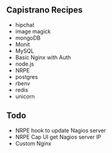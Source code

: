 ## Capistrano Recipes

- hipchat
- image magick
- mongoDB
- Monit
- MySQL
- Basic Nginx with Auth
- node.js
- NRPE
- postgres
- rbenv
- redis
- unicorn


## Todo
- NRPE hook to update Nagios server
- NRPE Cap UI get Nagios server IP
- Custom Nginx